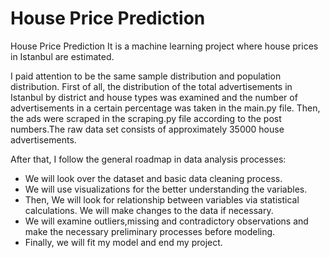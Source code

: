 # House Price Prediction
House Price Prediction
It is a machine learning project where house prices in Istanbul are estimated.

I paid attention to be the same sample distribution and population distribution. First of all, the distribution of the total advertisements in Istanbul by district and house types was examined and the number of advertisements in a certain percentage was taken in the main.py file. Then, the ads were scraped in the scraping.py file according to the post numbers.The raw data set consists of approximately 35000 house advertisements.

After that, I follow the general roadmap in data analysis processes:

- We will look over the dataset and basic data cleaning process.
- We will use visualizations for the better understanding the variables.
- Then, We will look for relationship between variables via statistical calculations. We will make changes to the data if necessary.
- We will examine outliers,missing and contradictory observations and make the necessary preliminary processes before modeling.
- Finally, we will fit my model and end my project.
